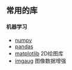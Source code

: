 ## 常用的库

#### 机器学习

- [numpy](./numpy.md)
- [pandas](./pandas.md)
- [matplotlib](./matplotlib.md) 2D绘图库
- [imgaug](https://github.com/aleju/imgaug) 图像数据增强